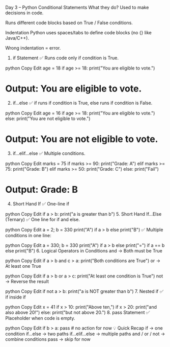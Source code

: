 Day 3 – Python Conditional Statements
What they do?
Used to make decisions in code.

Runs different code blocks based on True / False conditions.

Indentation
Python uses spaces/tabs to define code blocks (no {} like Java/C++).

Wrong indentation = error.

1. if Statement
✅ Runs code only if condition is True.

python
Copy
Edit
age = 18
if age >= 18:
    print("You are eligible to vote.")
# Output: You are eligible to vote.
2. if...else
✅ if runs if condition is True, else runs if condition is False.

python
Copy
Edit
age = 16
if age >= 18:
    print("You are eligible to vote.")
else:
    print("You are not eligible to vote.")
# Output: You are not eligible to vote.
3. if...elif...else
✅ Multiple conditions.

python
Copy
Edit
marks = 75
if marks >= 90:
    print("Grade: A")
elif marks >= 75:
    print("Grade: B")
elif marks >= 50:
    print("Grade: C")
else:
    print("Fail")
# Output: Grade: B
4. Short Hand If
✅ One-line if

python
Copy
Edit
if a > b: print("a is greater than b")
5. Short Hand If...Else (Ternary)
✅ One line for if and else.

python
Copy
Edit
a = 2; b = 330
print("A") if a > b else print("B")
✅ Multiple conditions in one line:

python
Copy
Edit
a = 330; b = 330
print("A") if a > b else print("=") if a == b else print("B")
6. Logical Operators in Conditions
and → Both must be True

python
Copy
Edit
if a > b and c > a:
    print("Both conditions are True")
or → At least one True

python
Copy
Edit
if a > b or a > c:
    print("At least one condition is True")
not → Reverse the result

python
Copy
Edit
if not a > b:
    print("a is NOT greater than b")
7. Nested if
✅ if inside if

python
Copy
Edit
x = 41
if x > 10:
    print("Above ten,")
    if x > 20:
        print("and also above 20!")
    else:
        print("but not above 20.")
8. pass Statement
✅ Placeholder when code is empty.

python
Copy
Edit
if b > a:
    pass  # no action for now
💡 Quick Recap
if → one condition
if...else → two paths
if...elif...else → multiple paths
and / or / not → combine conditions
pass → skip for now

